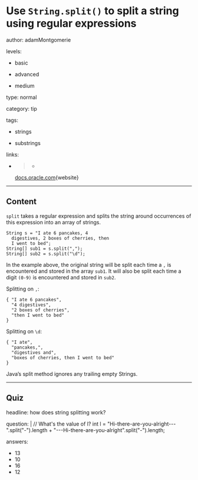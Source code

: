# Use `String.split()` to split a string using regular expressions
author: adamMontgomerie

levels:

  - basic

  - advanced

  - medium

type: normal

category: tip

tags:

  - strings

  - substrings

links:

  - >-
    [docs.oracle.com](https://docs.oracle.com/javase/tutorial/java/data/manipstrings.html){website}

---
## Content

`split` takes a regular expression and splits the string around occurrences of this expression into an array of strings.
```
String s = "I ate 6 pancakes, 4
  digestives, 2 boxes of cherries, then
  I went to bed";
String[] sub1 = s.split(",");
String[] sub2 = s.split("\d");

```
In the example above, the original string will be split each time a `,` is encountered and stored in the array `sub1`. It will also be split each time a digit `(0-9)` is encountered and stored in `sub2`. 

Splitting on `,`:
```
{ "I ate 6 pancakes",
  "4 digestives",
  "2 boxes of cherries",
  "then I went to bed"
}
```
Splitting on `\d`:
```
{ "I ate",
  "pancakes,",
  "digestives and",
  "boxes of cherries, then I went to bed"
}
```
Java’s split method ignores any trailing empty Strings.


---
## Quiz

headline: how does string splitting work?

question: |
  // What's the value of l?
  int l = "Hi-there-are-you-alright---".split("-").length +
      "---Hi-there-are-you-alright".split("-").length;

answers:

  - 13
  - 10
  - 16
  - 12
